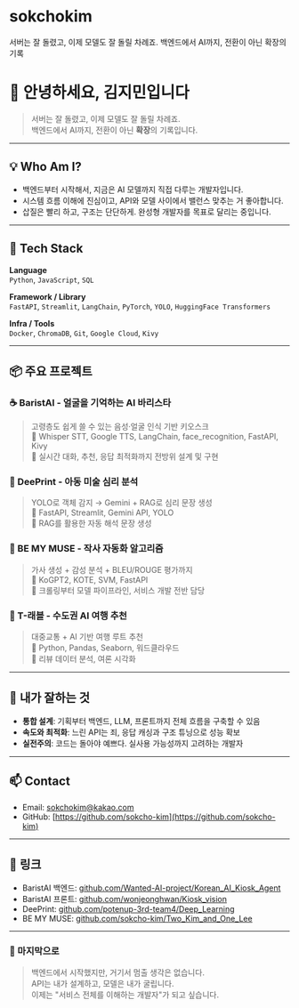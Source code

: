 # sokchokim
서버는 잘 돌렸고, 이제 모델도 잘 돌릴 차례죠. 백엔드에서 AI까지, 전환이 아닌 확장의 기록


# 👋 안녕하세요, 김지민입니다

> 서버는 잘 돌렸고, 이제 모델도 잘 돌릴 차례죠.  
> 백엔드에서 AI까지, 전환이 아닌 **확장**의 기록입니다.

---

## 💡 Who Am I?

- 백엔드부터 시작해서, 지금은 AI 모델까지 직접 다루는 개발자입니다.
- 시스템 흐름 이해에 진심이고, API와 모델 사이에서 밸런스 맞추는 거 좋아합니다.
- 삽질은 빨리 하고, 구조는 단단하게. 완성형 개발자를 목표로 달리는 중입니다.

---

## 🔨 Tech Stack

**Language**  
`Python`, `JavaScript`, `SQL`

**Framework / Library**  
`FastAPI`, `Streamlit`, `LangChain`, `PyTorch`, `YOLO`, `HuggingFace Transformers`

**Infra / Tools**  
`Docker`, `ChromaDB`, `Git`, `Google Cloud`, `Kivy`

---

## 📦 주요 프로젝트

### ☕ BaristAI - 얼굴을 기억하는 AI 바리스타
> 고령층도 쉽게 쓸 수 있는 음성·얼굴 인식 기반 키오스크  
🔧 Whisper STT, Google TTS, LangChain, face_recognition, FastAPI, Kivy  
📌 실시간 대화, 추천, 응답 최적화까지 전방위 설계 및 구현

### 🎨 DeePrint - 아동 미술 심리 분석
> YOLO로 객체 감지 → Gemini + RAG로 심리 문장 생성  
🔧 FastAPI, Streamlit, Gemini API, YOLO  
📌 RAG를 활용한 자동 해석 문장 생성 

### 🎵 BE MY MUSE - 작사 자동화 알고리즘
> 가사 생성 + 감성 분석 + BLEU/ROUGE 평가까지  
🔧 KoGPT2, KOTE, SVM, FastAPI  
📌 크롤링부터 모델 파이프라인, 서비스 개발 전반 담당

### 🚌 T-래블 - 수도권 AI 여행 추천
> 대중교통 + AI 기반 여행 루트 추천  
🔧 Python, Pandas, Seaborn, 워드클라우드  
📌 리뷰 데이터 분석, 여론 시각화

---

## 🧠 내가 잘하는 것

- **통합 설계**: 기획부터 백엔드, LLM, 프론트까지 전체 흐름을 구축할 수 있음
- **속도와 최적화**: 느린 API는 죄, 응답 캐싱과 구조 튜닝으로 성능 확보
- **실전주의**: 코드는 돌아야 예쁘다. 실사용 가능성까지 고려하는 개발자

---

## 📫 Contact

- Email: sokchokim@kakao.com  
- GitHub: [https://github.com/sokcho-kim](https://github.com/sokcho-kim)

---

## 📎 링크

- BaristAI 백엔드: [github.com/Wanted-AI-project/Korean_AI_Kiosk_Agent](https://github.com/Wanted-AI-project/Korean_AI_Kiosk_Agent)
- BaristAI 프론트: [github.com/wonjeonghwan/Kiosk_vision](https://github.com/wonjeonghwan/Kiosk_vision)
- DeePrint: [github.com/potenup-3rd-team4/Deep_Learning](https://github.com/potenup-3rd-team4/Deep_Learning)
- BE MY MUSE: [github.com/sokcho-kim/Two_Kim_and_One_Lee](https://github.com/sokcho-kim/Two_Kim_and_One_Lee)

---

### 🥂 마지막으로

> 백엔드에서 시작했지만, 거기서 멈출 생각은 없습니다.  
> API는 내가 설계하고, 모델은 내가 굴립니다.  
> 이제는 "서비스 전체를 이해하는 개발자"가 되고 싶습니다.
